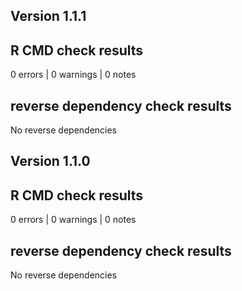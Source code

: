 ## Version 1.1.1

## R CMD check results
0 errors | 0 warnings | 0 notes

## reverse dependency check results
No reverse dependencies

## Version 1.1.0

## R CMD check results
0 errors | 0 warnings | 0 notes

## reverse dependency check results
No reverse dependencies
